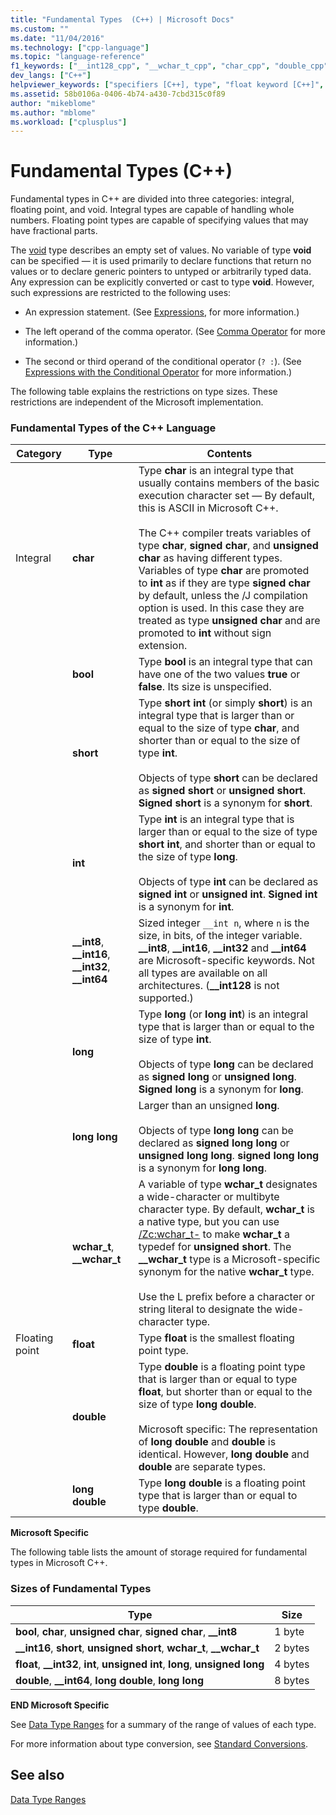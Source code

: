 ```yaml
---
title: "Fundamental Types  (C++) | Microsoft Docs"
ms.custom: ""
ms.date: "11/04/2016"
ms.technology: ["cpp-language"]
ms.topic: "language-reference"
f1_keywords: ["__int128_cpp", "__wchar_t_cpp", "char_cpp", "double_cpp", "float_cpp", "int_cpp", "long_cpp", "long_double_cpp", "short_cpp", "signed_cpp", "unsigned_cpp", "unsigned_int_cpp", "wchar_t_cpp"]
dev_langs: ["C++"]
helpviewer_keywords: ["specifiers [C++], type", "float keyword [C++]", "char keyword [C++]", "__wchar_t keyword [C++]", "signed types [C++], summary of data types", "Integer data type [C++], C++ data types", "arithmetic operations [C++], types", "int data type", "unsigned types [C++], summary of data types", "short data type [C++]", "double data type [C++], summary of types", "long long keyword [C++]", "long double keyword [C++]", "unsigned types [C++]", "signed types [C++]", "void keyword [C++]", "storage [C++], basic type", "integral types, C++", "wchar_t keyword [C++]", "floating-point numbers [C++], C++ data types", "long keyword [C++]", "type specifiers [C++]", "integral types", "long keyword [C++], C++ data types", "storing types [C++]", "data types [C++], void"]
ms.assetid: 58b0106a-0406-4b74-a430-7cbd315c0f89
author: "mikeblome"
ms.author: "mblome"
ms.workload: ["cplusplus"]
---
```

# Fundamental Types  (C++)
Fundamental types in C++ are divided into three categories: integral, floating point, and void. Integral types are capable of handling whole numbers. Floating point types are capable of specifying values that may have fractional parts.  
  
 The [void](../cpp/void-cpp.md) type describes an empty set of values. No variable of type **void** can be specified — it is used primarily to declare functions that return no values or to declare generic pointers to untyped or arbitrarily typed data. Any expression can be explicitly converted or cast to type **void**. However, such expressions are restricted to the following uses:  
  
-   An expression statement. (See [Expressions](../cpp/expressions-cpp.md), for more information.)  
  
-   The left operand of the comma operator. (See [Comma Operator](../cpp/comma-operator.md) for more information.)  
  
-   The second or third operand of the conditional operator (`? :`). (See [Expressions with the Conditional Operator](../cpp/conditional-operator-q.md) for more information.)  
  
 The following table explains the restrictions on type sizes. These restrictions are independent of the Microsoft implementation.  
  
### Fundamental Types of the C++ Language  
  
|Category|Type|Contents|  
|--------------|----------|--------------|  
|Integral|**char**|Type **char** is an integral type that usually contains members of the basic execution character set — By default, this is ASCII in Microsoft C++.<br /><br /> The C++ compiler treats variables of type **char**, **signed char**, and **unsigned char** as having different types. Variables of type **char** are promoted to **int** as if they are type **signed char** by default, unless the /J compilation option is used. In this case they are treated as type **unsigned char** and are promoted to **int** without sign extension.|  
||**bool**|Type **bool** is an integral type that can have one of the two values **true** or **false**. Its size is unspecified.|  
||**short**|Type **short int** (or simply **short**) is an integral type that is larger than or equal to the size of type **char**, and shorter than or equal to the size of type **int**.<br /><br /> Objects of type **short** can be declared as **signed short** or **unsigned short**. **Signed short** is a synonym for **short**.|  
||**int**|Type **int** is an integral type that is larger than or equal to the size of type **short int**, and shorter than or equal to the size of type **long**.<br /><br /> Objects of type **int** can be declared as **signed int** or **unsigned int**. **Signed int** is a synonym for **int**.|  
||**__int8**, **__int16**, **__int32**, **__int64**|Sized integer `__int n`, where `n` is the size, in bits, of the integer variable. **__int8**, **__int16**, **__int32** and **__int64** are Microsoft-specific keywords. Not all types are available on all architectures. (**__int128** is not supported.)|  
||**long**|Type **long** (or **long int**) is an integral type that is larger than or equal to the size of type **int**.<br /><br /> Objects of type **long** can be declared as **signed long** or **unsigned long**. **Signed long** is a synonym for **long**.|  
||**long long**|Larger than an unsigned **long**.<br /><br /> Objects of type **long long** can be declared as **signed long long** or **unsigned long long**. **signed long long** is a synonym for **long long**.|  
||**wchar_t**, **__wchar_t**|A variable of type **wchar_t** designates a wide-character or multibyte character type. By default, **wchar_t** is a native type, but you can use [/Zc:wchar_t-](../build/reference/zc-wchar-t-wchar-t-is-native-type.md) to make **wchar_t** a typedef for **unsigned short**. The **__wchar_t** type is a Microsoft-specific synonym for the native **wchar_t** type.<br /><br /> Use the L prefix before a character or string literal to designate the wide-character type.|  
|Floating point|**float**|Type **float** is the smallest floating point type.|  
||**double**|Type **double** is a floating point type that is larger than or equal to type **float**, but shorter than or equal to the size of type **long double**.<br /><br /> Microsoft specific: The representation of **long double** and **double** is identical. However, **long double** and **double** are separate types.|  
||**long double**|Type **long double** is a floating point type that is larger than or equal to type **double**.|  
  
 **Microsoft Specific**  
  
 The following table lists the amount of storage required for fundamental types in Microsoft C++.  
  
### Sizes of Fundamental Types  
  
|Type|Size|  
|----------|----------|  
|**bool**, **char**, **unsigned char**, **signed char**, **__int8**|1 byte|  
|**__int16**, **short**, **unsigned short**, **wchar_t**, **__wchar_t**|2 bytes|  
|**float**, **__int32**, **int**, **unsigned int**, **long**, **unsigned long**|4 bytes|  
|**double**, **__int64**, **long double**, **long long**|8 bytes|  
  
 **END Microsoft Specific**  
  
 See [Data Type Ranges](../cpp/data-type-ranges.md) for a summary of the range of values of each type.  
  
 For more information about type conversion, see [Standard Conversions](../cpp/standard-conversions.md).  
  
## See also  
 [Data Type Ranges](../cpp/data-type-ranges.md)